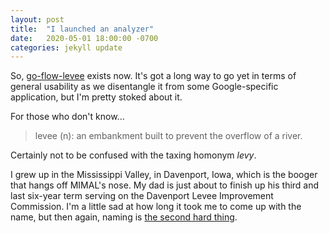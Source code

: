 ```yaml
---
layout: post
title:  "I launched an analyzer"
date:   2020-05-01 18:00:00 -0700
categories: jekyll update
---
```


So, [go-flow-levee](https://github.com/google/go-flow-levee) exists now.
It's got a long way to go yet in terms of general usability as we disentangle it from some Google-specific application, but I'm pretty stoked about it.

For those who don't know...

> levee (n): an embankment built to prevent the overflow of a river.

Certainly not to be confused with the taxing homonym *levy*.

I grew up in the Mississippi Valley, in Davenport, Iowa, which is the booger that hangs off MIMAL's nose.
My dad is just about to finish up his third and last six-year term serving on the Davenport Levee Improvement Commission.
I'm a little sad at how long it took me to come up with the name, but then again, naming is [the second hard thing](http://thecodelesscode.com/case/220).


